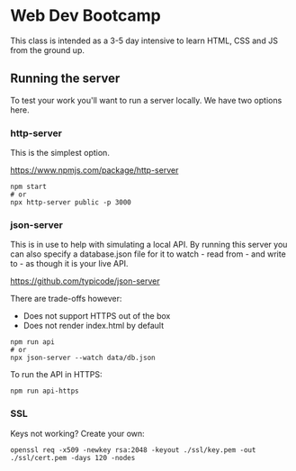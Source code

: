 # Web Dev Bootcamp

This class is intended as a 3-5 day intensive to learn HTML, CSS and JS from the ground up.

## Running the server

To test your work you'll want to run a server locally. We have two options here.

### http-server

This is the simplest option.

https://www.npmjs.com/package/http-server

```
npm start
# or
npx http-server public -p 3000
```

### json-server

This is in use to help with simulating a local API. By running this server you can also specify a database.json file for it to watch - read from - and write to - as though it is your live API.

https://github.com/typicode/json-server

There are trade-offs however:

* Does not support HTTPS out of the box
* Does not render index.html by default

```
npm run api
# or
npx json-server --watch data/db.json
```

To run the API in HTTPS:

```
npm run api-https
```

### SSL

Keys not working? Create your own:

```
openssl req -x509 -newkey rsa:2048 -keyout ./ssl/key.pem -out ./ssl/cert.pem -days 120 -nodes
```
